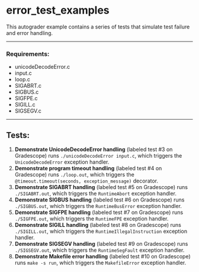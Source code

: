 # error\_test\_examples
This autograder example contains a series of tests that simulate test failure and error handling.

----

### Requirements:
* unicodeDecodeError.c
* input.c
* loop.c
* SIGABRT.c
* SIGBUS.c
* SIGFPE.c
* SIGILL.c
* SIGSEGV.c

----

## Tests:
1. **Demonstrate UnicodeDecodeError handling** (labeled test #3 on Gradescope) runs `./unicodeDecodeError input.c`, which triggers the `UnicodeDecodeError` exception handler.
2. **Demonstrate program timeout handling** (labeled test #4 on Gradescope) runs `./loop.out`, which triggers the `@timeout.timeout(seconds, exception_message)` decorator.
3. **Demonstrate SIGABRT handling** (labeled test #5 on Gradescope) runs `./SIGABRT.out`, which triggers the `RuntimeAbort` exception handler.
4. **Demonstrate SIGBUS handling** (labeled test #6 on Gradescope) runs `./SIGBUS.out`, which triggers the `RuntimeBusError` exception handler.
5. **Demonstrate SIGFPE handling** (labeled test #7 on Gradescope) runs `./SIGFPE.out`, which triggers the `RuntimeFPE` exception handler.
6. **Demonstrate SIGILL handling** (labeled test #8 on Gradescope) runs `./SIGILL.out`, which triggers the `RuntimeIllegalInstruction` exception handler.
7. **Demonstrate SIGSEGV handling** (labeled test #9 on Gradescope) runs `./SIGSEGV.out`, which triggers the `RuntimeSegFault` exception handler.
8. **Demonstrate Makefile error handling** (labeled test #10 on Gradescope) runs `make -s run`, which triggers the `MakefileError` exception handler.